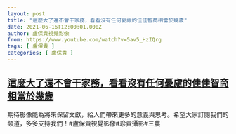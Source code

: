 ```yaml
---
layout: post
title: "這麼大了還不會干家務，看看沒有任何憂慮的佳佳智商相當於幾歲"
date: 2021-06-16T12:00:01.000Z
author: 盧保貴視覺影像
from: https://www.youtube.com/watch?v=5av5_HzIQrg
tags: [ 盧保貴 ]
categories: [ 盧保貴 ]
---
```

<!--1623844801000-->
[這麼大了還不會干家務，看看沒有任何憂慮的佳佳智商相當於幾歲](https://www.youtube.com/watch?v=5av5_HzIQrg)
------

<div>
期待影像能為將來保留文獻，給人們帶來更多的意義與思考。希望大家訂閱我們的頻道，多多支持我們！#盧保貴視覺影像#珍貴攝影#三農
</div>

